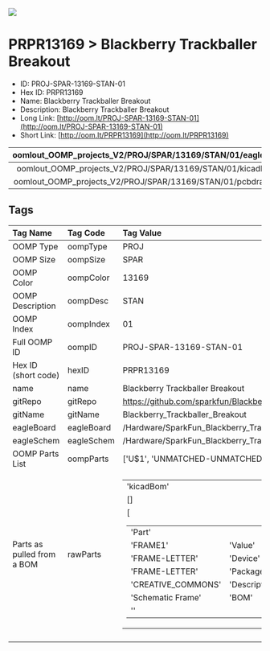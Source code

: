 


  
![][im]
# PRPR13169 > Blackberry Trackballer Breakout

- ID: PROJ-SPAR-13169-STAN-01
- Hex ID: PRPR13169
- Name: Blackberry Trackballer Breakout
- Description: Blackberry Trackballer Breakout
- Long Link: [http://oom.lt/PROJ-SPAR-13169-STAN-01](http://oom.lt/PROJ-SPAR-13169-STAN-01)
- Short Link: [http://oom.lt/PRPR13169](http://oom.lt/PRPR13169)
  

|oomlout_OOMP_projects_V2/PROJ/SPAR/13169/STAN/01/eagleImage.png|oomlout_OOMP_projects_V2/PROJ/SPAR/13169/STAN/01/eagleSchemImage.png|oomlout_OOMP_projects_V2/PROJ/SPAR/13169/STAN/01/kicadPcb3dFront.png|oomlout_OOMP_projects_V2/PROJ/SPAR/13169/STAN/01/kicadPcb3dBack.png|
| :---: | :---: | :---: | :---: |
|oomlout_OOMP_projects_V2/PROJ/SPAR/13169/STAN/01/kicadPcb3d.png|oomlout_OOMP_projects_V2/PROJ/SPAR/13169/STAN/01/bomBack.png|oomlout_OOMP_projects_V2/PROJ/SPAR/13169/STAN/01/bomFront.png|oomlout_OOMP_projects_V2/PROJ/SPAR/13169/STAN/01/pcbdraw.svg|
|oomlout_OOMP_projects_V2/PROJ/SPAR/13169/STAN/01/pcbdrawBack.svg||||

## Tags
  

|Tag Name|Tag Code|Tag Value|
| :--- | :--- | :--- |
|OOMP Type|oompType|PROJ|
|OOMP Size|oompSize|SPAR|
|OOMP Color|oompColor|13169|
|OOMP Description|oompDesc|STAN|
|OOMP Index|oompIndex|01|
|Full OOMP ID|oompID|PROJ-SPAR-13169-STAN-01|
|Hex ID (short code)|hexID|PRPR13169|
|name|name|Blackberry Trackballer Breakout|
|gitRepo|gitRepo|https://github.com/sparkfun/Blackberry_Trackballer_Breakout|
|gitName|gitName|Blackberry_Trackballer_Breakout|
|eagleBoard|eagleBoard|/Hardware/SparkFun_Blackberry_Trackballer_Breakout.brd|
|eagleSchem|eagleSchem|/Hardware/SparkFun_Blackberry_Trackballer_Breakout.sch|
|OOMP Parts List|oompParts|['U$1', 'UNMATCHED-UNMATCHED-X-UNMATCHED-01']|
|Parts as pulled from a BOM|rawParts|<table><tr><td>'kicadBom'</td></tr><tr><td> []</td><td> 'eagleBom'</td></tr><tr><td> [<table><tr><td>'Part'</td></tr><tr><td> 'FRAME1'</td><td> 'Value'</td></tr><tr><td> 'FRAME-LETTER'</td><td> 'Device'</td></tr><tr><td> 'FRAME-LETTER'</td><td> 'Package'</td></tr><tr><td> 'CREATIVE_COMMONS'</td><td> 'Description'</td></tr><tr><td> 'Schematic Frame'</td><td> 'BOM'</td></tr><tr><td> ''</td></tr></table></td><td> <table><tr><td>'Part'</td></tr><tr><td> 'U$1'</td><td> 'Value'</td></tr><tr><td> 'BLACKBERRY_TRACKBALLER'</td><td> 'Device'</td></tr><tr><td> 'BLACKBERRY_TRACKBALLER'</td><td> 'Package'</td></tr><tr><td> 'BLACKBERRY_TRACKBALLER'</td><td> 'Description'</td></tr><tr><td> ''</td><td> 'BOM'</td></tr><tr><td> 'PCB-12486'</td></tr></table>]</td></tr></table>|
||||



[im]: PROJ/SPAR/13169/STAN/01/kicadPcb3d_450.png
